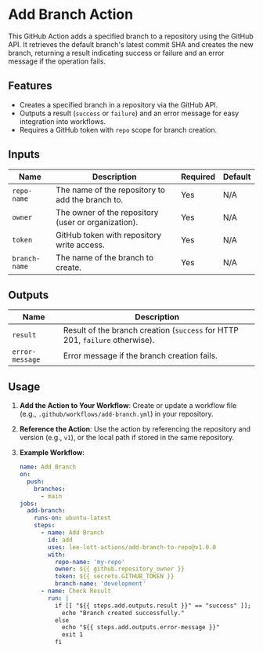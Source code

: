 # Add Branch Action

This GitHub Action adds a specified branch to a repository using the GitHub API. It retrieves the default branch's latest commit SHA and creates the new branch, returning a result indicating success or failure and an error message if the operation fails.

## Features
- Creates a specified branch in a repository via the GitHub API.
- Outputs a result (`success` or `failure`) and an error message for easy integration into workflows.
- Requires a GitHub token with `repo` scope for branch creation.

## Inputs
| Name         | Description                                      | Required | Default |
|--------------|--------------------------------------------------|----------|---------|
| `repo-name`  | The name of the repository to add the branch to. | Yes      | N/A     |
| `owner`      | The owner of the repository (user or organization). | Yes      | N/A     |
| `token`      | GitHub token with repository write access.       | Yes      | N/A     |
| `branch-name`| The name of the branch to create.                | Yes      | N/A     |

## Outputs
| Name           | Description                                           |
|----------------|-------------------------------------------------------|
| `result`       | Result of the branch creation (`success` for HTTP 201, `failure` otherwise). |
| `error-message`| Error message if the branch creation fails.           |

## Usage
1. **Add the Action to Your Workflow**:
   Create or update a workflow file (e.g., `.github/workflows/add-branch.yml`) in your repository.

2. **Reference the Action**:
   Use the action by referencing the repository and version (e.g., `v1`), or the local path if stored in the same repository.

3. **Example Workflow**:
   ```yaml
   name: Add Branch
   on:
     push:
       branches:
         - main
   jobs:
     add-branch:
       runs-on: ubuntu-latest
       steps:
         - name: Add Branch
           id: add
           uses: lee-lott-actions/add-branch-to-repo@v1.0.0
           with:
             repo-name: 'my-repo'
             owner: ${{ github.repository_owner }}
             token: ${{ secrets.GITHUB_TOKEN }}
             branch-name: 'development'
         - name: Check Result
           run: |
             if [[ "${{ steps.add.outputs.result }}" == "success" ]]; then
               echo "Branch created successfully."
             else
               echo "${{ steps.add.outputs.error-message }}"
               exit 1
             fi
